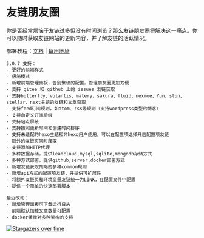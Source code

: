 # 友链朋友圈

你是否经常烦恼于友链过多但没有时间浏览？那么友链朋友圈将解决这一痛点。你可以随时获取友链网站的更新内容，并了解友链的活跃情况。

部署教程：[文档](https://fcircle-doc.yyyzyyyz.cn/) | [备用地址](https://fcircle-doc.is-a.dev/)

```
5.0.7 支持：
- 更好的前端样式
- 极简模式
- 新增前端管理面板，告别繁琐的配置，管理朋友圈更加方便
- 支持 gitee 和 github 上的 issues 友链获取
- 支持butterfly、volantis、matery、sakura、fluid、nexmoe、Yun、stun、stellar、next主题的友链和文章获取
- 支持feed订阅规则，如atom、rss等规则（支持wordpress类型的博客）
- 支持自定义订阅后缀
- 支持站点屏蔽
- 支持按照更新时间和创建时间排序
- 支持未适配的hexo主题和非hexo用户使用，可以在配置项选择开启配置项友链
- 额外的友链页同时爬取
- 支持添加HTTP代理
- 多种数据存储，提供leancloud,mysql,sqlite,mongodb存储方式
- 多种方式部署，提供github,server,docker部署方式
- 新增友链获取策略的多种common规则
- 新增api方式的配置项友链，并提供可扩展性
- 将额外友链页和环境变量友链统一为LINK，在配置文件中配置
- 提供一个简单的快速部署脚本

最近改动：
- 新增管理面板可下载运行日志
- 前端默认加载文章数量可配置
- docker镜像对多种架构的支持
```

[![Stargazers over time](https://starchart.cc/Rock-Candy-Tea/hexo-circle-of-friends.svg)](https://starchart.cc/Rock-Candy-Tea/hexo-circle-of-friends)

